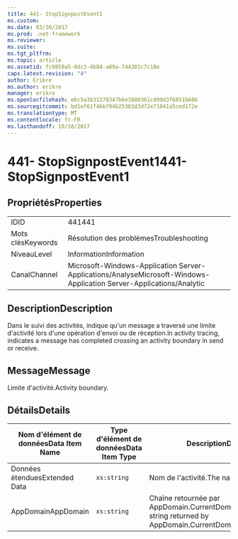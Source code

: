 ```yaml
---
title: 441- StopSignpostEvent1
ms.custom: 
ms.date: 03/30/2017
ms.prod: .net-framework
ms.reviewer: 
ms.suite: 
ms.tgt_pltfrm: 
ms.topic: article
ms.assetid: fc9850a5-0dc3-4b84-a09a-744301c7c18e
caps.latest.revision: "4"
author: Erikre
ms.author: erikre
manager: erikre
ms.openlocfilehash: e6c5a3b31378347b6e3880361cd99d3f6851b686
ms.sourcegitcommit: bd1ef61f4bb794b25383d3d72e71041a5ced172e
ms.translationtype: MT
ms.contentlocale: fr-FR
ms.lasthandoff: 10/18/2017
---
```

# <a name="441--stopsignpostevent1"></a><span data-ttu-id="daf0c-102">441- StopSignpostEvent1</span><span class="sxs-lookup"><span data-stu-id="daf0c-102">441- StopSignpostEvent1</span></span>
## <a name="properties"></a><span data-ttu-id="daf0c-103">Propriétés</span><span class="sxs-lookup"><span data-stu-id="daf0c-103">Properties</span></span>  
  
|||  
|-|-|  
|<span data-ttu-id="daf0c-104">ID</span><span class="sxs-lookup"><span data-stu-id="daf0c-104">ID</span></span>|<span data-ttu-id="daf0c-105">441</span><span class="sxs-lookup"><span data-stu-id="daf0c-105">441</span></span>|  
|<span data-ttu-id="daf0c-106">Mots clés</span><span class="sxs-lookup"><span data-stu-id="daf0c-106">Keywords</span></span>|<span data-ttu-id="daf0c-107">Résolution des problèmes</span><span class="sxs-lookup"><span data-stu-id="daf0c-107">Troubleshooting</span></span>|  
|<span data-ttu-id="daf0c-108">Niveau</span><span class="sxs-lookup"><span data-stu-id="daf0c-108">Level</span></span>|<span data-ttu-id="daf0c-109">Information</span><span class="sxs-lookup"><span data-stu-id="daf0c-109">Information</span></span>|  
|<span data-ttu-id="daf0c-110">Canal</span><span class="sxs-lookup"><span data-stu-id="daf0c-110">Channel</span></span>|<span data-ttu-id="daf0c-111">Microsoft-Windows-Application Server-Applications/Analyse</span><span class="sxs-lookup"><span data-stu-id="daf0c-111">Microsoft-Windows-Application Server-Applications/Analytic</span></span>|  
  
## <a name="description"></a><span data-ttu-id="daf0c-112">Description</span><span class="sxs-lookup"><span data-stu-id="daf0c-112">Description</span></span>  
 <span data-ttu-id="daf0c-113">Dans le suivi des activités, indique qu'un message a traversé une limite d'activité lors d'une opération d'envoi ou de réception.</span><span class="sxs-lookup"><span data-stu-id="daf0c-113">In activity tracing, indicates a message has completed crossing an activity boundary in send or receive.</span></span>  
  
## <a name="message"></a><span data-ttu-id="daf0c-114">Message</span><span class="sxs-lookup"><span data-stu-id="daf0c-114">Message</span></span>  
 <span data-ttu-id="daf0c-115">Limite d'activité.</span><span class="sxs-lookup"><span data-stu-id="daf0c-115">Activity boundary.</span></span>  
  
## <a name="details"></a><span data-ttu-id="daf0c-116">Détails</span><span class="sxs-lookup"><span data-stu-id="daf0c-116">Details</span></span>  
  
|<span data-ttu-id="daf0c-117">Nom d'élément de données</span><span class="sxs-lookup"><span data-stu-id="daf0c-117">Data Item Name</span></span>|<span data-ttu-id="daf0c-118">Type d'élément de données</span><span class="sxs-lookup"><span data-stu-id="daf0c-118">Data Item Type</span></span>|<span data-ttu-id="daf0c-119">Description</span><span class="sxs-lookup"><span data-stu-id="daf0c-119">Description</span></span>|  
|--------------------|--------------------|-----------------|  
|<span data-ttu-id="daf0c-120">Données étendues</span><span class="sxs-lookup"><span data-stu-id="daf0c-120">Extended Data</span></span>|`xs:string`|<span data-ttu-id="daf0c-121">Nom de l'activité.</span><span class="sxs-lookup"><span data-stu-id="daf0c-121">The name of the activity.</span></span>|  
|<span data-ttu-id="daf0c-122">AppDomain</span><span class="sxs-lookup"><span data-stu-id="daf0c-122">AppDomain</span></span>|`xs:string`|<span data-ttu-id="daf0c-123">Chaîne retournée par AppDomain.CurrentDomain.FriendlyName.</span><span class="sxs-lookup"><span data-stu-id="daf0c-123">The string returned by AppDomain.CurrentDomain.FriendlyName.</span></span>|
